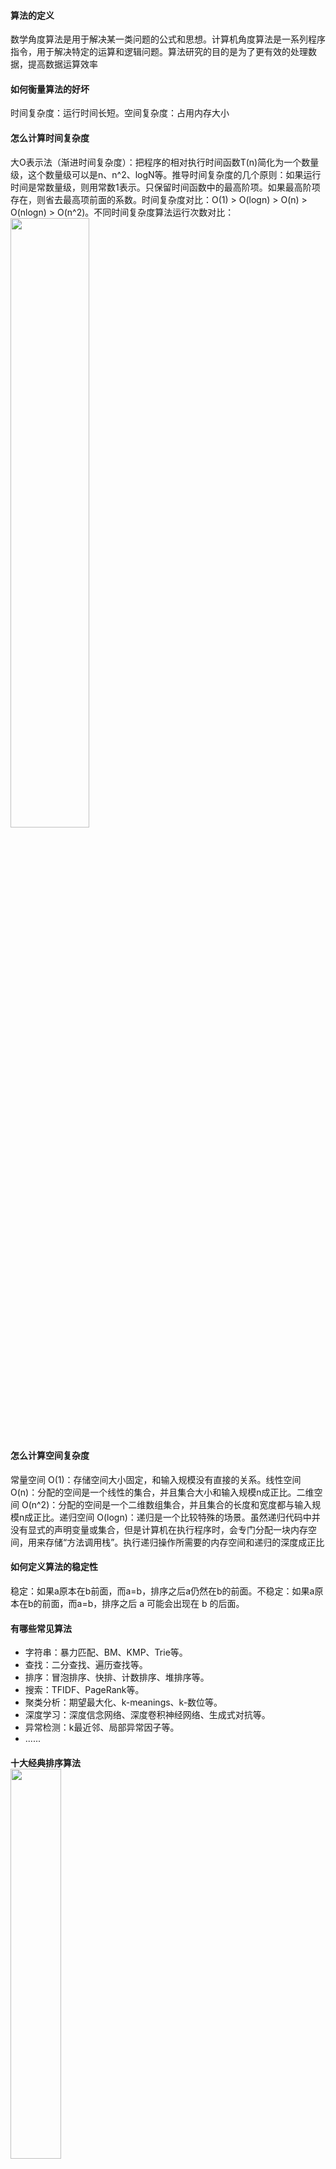 #### 算法的定义
数学角度算法是用于解决某一类问题的公式和思想。计算机角度算法是一系列程序指令，用于解决特定的运算和逻辑问题。算法研究的目的是为了更有效的处理数据，提高数据运算效率
#### 如何衡量算法的好坏
时间复杂度：运行时间长短。空间复杂度：占用内存大小
#### 怎么计算时间复杂度
大O表示法（渐进时间复杂度）：把程序的相对执行时间函数T(n)简化为一个数量级，这个数量级可以是n、n^2、logN等。推导时间复杂度的几个原则：如果运行时间是常数量级，则用常数1表示。只保留时间函数中的最高阶项。如果最高阶项存在，则省去最高项前面的系数。时间复杂度对比：O(1) > O(logn) > O(n) > O(nlogn) > O(n^2)。不同时间复杂度算法运行次数对比：<br><img src="/img/20200813142752.jpg" width="50%" hight="30%">
#### 怎么计算空间复杂度
 常量空间 O(1)：存储空间大小固定，和输入规模没有直接的关系。线性空间 O(n)：分配的空间是一个线性的集合，并且集合大小和输入规模n成正比。二维空间 O(n^2)：分配的空间是一个二维数组集合，并且集合的长度和宽度都与输入规模n成正比。递归空间 O(logn)：递归是一个比较特殊的场景。虽然递归代码中并没有显式的声明变量或集合，但是计算机在执行程序时，会专门分配一块内存空间，用来存储“方法调用栈”。执行递归操作所需要的内存空间和递归的深度成正比
#### 如何定义算法的稳定性
稳定：如果a原本在b前面，而a=b，排序之后a仍然在b的前面。不稳定：如果a原本在b的前面，而a=b，排序之后 a 可能会出现在 b 的后面。
#### 有哪些常见算法
* 字符串：暴力匹配、BM、KMP、Trie等。
* 查找：二分查找、遍历查找等。
* 排序：冒泡排序、快排、计数排序、堆排序等。
* 搜索：TFIDF、PageRank等。
* 聚类分析：期望最大化、k-meanings、k-数位等。
* 深度学习：深度信念网络、深度卷积神经网络、生成式对抗等。
* 异常检测：k最近邻、局部异常因子等。
* ......
#### 十大经典排序算法<br><img src="/img/20200813144023.png" width="40%" hight="30%">
###### `冒泡排序`
###### `实现步骤`比较相邻的元素。1如果第一个比第二个大，就交换它们两个。2对每一对相邻元素作同样的工作，从开始第一对到结尾的最后一对，这样在最后的元素应该会是最大的数。3针对所有的元素重复以上的步骤，除了最后一个。4重复步骤1~3，直到排序完成。 <br><img src="/img/20200813152514.jpg" width="40%" hight="30%">
    int a[] = { 6, 3, 4, 2, 10, 1 ,8,5,9};
      for (int i = 0; i < a.length - 1; i++) {
        for (int j = 0; j < a.length - 1 - i; j++) {
          if (a[j] > a[j + 1]) {
            int temp = a[j];
            a[j] = a[j + 1];
            a[j + 1] = temp;
          }
        }
      }
###### `优缺点` 优点：实现和理解简单。缺点：时间复杂度是O(n^2)，排序元素多时效率比较低。
###### `适用范围` 数据已经基本有序，且数据量较小的场景。
###### `场景优化` （1）已经有序了还再继续冒泡问题本轮排序中，元素没有交换，则isSorted为true，直接跳出大循环，避免后续无意义的重复。（2）部分已经有序了，下一轮的时候但还是会被遍历：记录有序和无序数据的边界，有序的部分在下一轮就不用遍历了。（3）只有一个元素不对，但需要走完全部轮排序：鸡尾酒排序：元素的比较和交换是双向的，就像摇晃鸡尾酒一样
###### `归并排序`
###### `实现步骤`<br><img src="/img/20200813162724.jpg" width="50%" hight="30%">
###### 把长度为n的输入序列分成两个长度为n/2的子序列。对这两个子序列分别采用归并排序。将两个排序好的子序列合并成一个最终的排序序列
###### `优缺点`优点：性能好且稳定，时间复杂度为O(nlogn) 。稳定排序，适用场景更多。缺点：非原地排序，空间复杂度高。
###### `适用范围` 大数据量且期望要求排序稳定的场景。
###### `快速排序`
###### `实现步骤`<br><img src="/img/20200813163853.png" width="30%" hight="30%">
###### 从数列中挑出一个元素，称为 “基准值”（pivot）。重新排序数列，所有元素比基准值小的摆放在基准前面，所有元素比基准值大的摆在基准的后面（相同的数可以到任一边）。在这个分区退出之后，该基准就处于数列的中间位置。这个称为分区（partition）操作。递归地对【小于基准值元素的子数列】和【大于基准值元素的子数列】进行排序。
###### `优缺点`优点：性能较好，时间复杂度最好为O(nlogn)，大多数场景性能都接近最优。原地排序，时间复杂度优于归并排序。缺点：部分场景，排序性能最差为O(n^2)。不稳定排序。
###### `适用范围` 大数据量且不要求排序稳定的场景。
###### `场景优化`（1）每次的基准元素都选中最大或最小元素随机选择基准元素，而不是选择第一个元素。三数取中法，随机选择三个数，取中间数为基准元素。（2）数列含有大量重复数据大于、小于、等于基准值。（3）快排的性能优化双轴快排：2个基准数，例子：Arrays.sort() 。
###### `堆排序(Heapsort)`
###### `实现步骤`<br><img src="/img/20200813164221.png" width="50%" hight="40%">
###### 将初始待排序关键字序列(R1,R2….Rn)构建成最大堆，此堆为初始的无序区。将堆顶元素R[1]与最后一个元素R[n]交换，此时得到新的无序区(R1,R2,……Rn-1)和新的有序区(Rn),且满足R[1,2…n-1]<=R[n]。由于交换后新的堆顶R[1]可能违反堆的性质，因此需要对当前无序区(R1,R2,……Rn-1)调整为新堆，然后再次将R[1]与无序区最后一个元素交换，得到新的无序区(R1,R2….Rn-2)和新的有序区(Rn-1,Rn)。不断重复此过程直到有序区的元素个数为n-1，则整个排序过程完成
###### `优缺点`优点：性能较好，时间复杂度为O(nlogn)。时间复杂度比较稳定。辅助空间复杂度为O(1)。缺点：数据变动的情况下，堆的维护成本较高。
###### `适用范围` 数据量大且数据呈流式输入的场景。
###### `为什么实际情况快排比堆排快`堆排序的过程可知，建立最大堆后，会将堆顶的元素和最后一个元素对调，然后让那最后一个元素从顶上往下沉到恰当的位置，因为底部的元素一定是比较小的，下沉的过程中会进行大量的近乎无效的比较。所以堆排虽然和快排一样复杂度都是O(NlogN)，但堆排复杂度的常系数更大。
###### `计数排序`
###### `实现步骤`<br><img src="/img/20200813165022.png" width="30%" hight="20%">
###### 找出待排序的数组中最大元素。构建一个数组C，长度为最大元素值+1。遍历无序的随机数列，每一个整数按照其值对号入座，对应数组下标的值加1。遍历数组C，输出数组元素的下标值，元素的值是几就输出几次
###### `优缺点`优点：性能完爆比较排序，时间复杂度为O(n+k)，k为数列最大值。稳定排序。缺点：适用范围比较狭窄。
###### `适用范围` 数列元素是整数，当k不是很大且序列比较集中时适用。
###### `场景优化`（1）数字不是从0开始，会存在空间浪费的问题 数列的最小值作为偏移量，以数列最大值-最小值+1作为统计数组的长度。
###### `桶排序`
###### `实现步骤`<br><img src="/img/20200813165310.png" width="30%" hight="20%">
###### 创建桶，区间跨度=(最大值-最小值)/(桶的数量-1)。遍历数列，对号入座。每个桶内进行排序，可选择快排等。遍历所有的桶，输出所有元素。
###### `优缺点`优点：最优时间复杂度为O(n)，完爆比较排序算法。缺点：适用范围比较狭窄。时间复杂度不稳定。
###### `适用范围` 数据服从均匀分布的场景。
###### `选择排序`
      for (int i = 0; i < a.length - 1; i++) {
        for (int j = i + 1; j < a.length; j++) {
          if (a[i] > a[j]) {
            int temp = a[i];
            a[i] = a[j];
            a[j] = temp;
          }
        }
      }
###### `插入法排序`
    // 插入排序
      for (int i = 0; i < a.length - 1; i++) {
        for (int j = i + 1; j > 0; j--) {
          if (a[j] < a[j - 1]) {
            int temp = a[j];
            a[j] = a[j - 1];
            a[j - 1] = temp;
          }
        }
      }
      
      for (int b : a) {
			System.out.print("" + b);
		}
###### `二分查找法`-比较次数少，查找速度快 但是排序的数组必须是已经排序的
    public static int binarySearch(int a[], int key) {
      int left = 0;
      int right = a.length - 1;
      int mid;
      while (left <= right) {
        mid = (left + right) / 2;
        if (key == a[mid])
          return mid;
        if (key < a[mid])
          right = mid - 1;// right = mid; 可能死循环
        else
          left = mid + 1;// left = mid; 可能死循环
      }
      return -1;
    }
###### `递归`
    public static int Add(int i) {
      if (i <= 100) {
        count += i;
        Add(i + 1);
      }
      return count;
    }
###### `性能对比` 随机生成区间0 ~ K之间的序列，共计N个数字，利用各种算法进行排序，记录排序所需时间。<br><img src="/img/20200813165618.png" width="60%" hight="40%">

